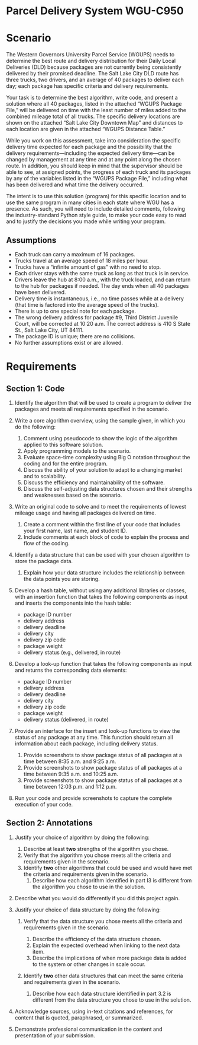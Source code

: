 # Parcel Delivery System WGU-C950

# Scenario

The Western Governors University Parcel Service (WGUPS) needs to determine the best route and delivery distribution for their Daily Local Deliveries (DLD) because packages are not currently being consistently delivered by their promised deadline. The Salt Lake City DLD route has three trucks, two drivers, and an average of 40 packages to deliver each day; each package has specific criteria and delivery requirements.

Your task is to determine the best algorithm, write code, and present a solution where all 40 packages, listed in the attached “WGUPS Package File,” will be delivered on time with the least number of miles added to the combined mileage total of all trucks. The specific delivery locations are shown on the attached “Salt Lake City Downtown Map” and distances to each location are given in the attached “WGUPS Distance Table.”

While you work on this assessment, take into consideration the specific delivery time expected for each package and the possibility that the delivery requirements—including the expected delivery time—can be changed by management at any time and at any point along the chosen route. In addition, you should keep in mind that the supervisor should be able to see, at assigned points, the progress of each truck and its packages by any of the variables listed in the “WGUPS Package File,” including what has been delivered and what time the delivery occurred.

The intent is to use this solution (program) for this specific location and to use the same program in many cities in each state where WGU has a presence. As such, you will need to include detailed comments, following the industry-standard Python style guide, to make your code easy to read and to justify the decisions you made while writing your program.

## Assumptions

- Each truck can carry a maximum of 16 packages.
- Trucks travel at an average speed of 18 miles per hour.
- Trucks have a “infinite amount of gas” with no need to stop.
- Each driver stays with the same truck as long as that truck is in service.
- Drivers leave the hub at 8:00 a.m., with the truck loaded, and can return to the hub for packages if needed. The day ends when all 40 packages have been delivered.
- Delivery time is instantaneous, i.e., no time passes while at a delivery (that time is factored into the average speed of the trucks).
- There is up to one special note for each package.
- The wrong delivery address for package #9, Third District Juvenile Court, will be corrected at 10:20 a.m. The correct address is 410 S State St., Salt Lake City, UT 84111.
- The package ID is unique; there are no collisions.
- No further assumptions exist or are allowed.

# Requirements

## Section 1: Code

1. Identify the algorithm that will be used to create a program to deliver the packages and meets all requirements specified in the scenario.

2) Write a core algorithm overview, using the sample given, in which you do the following:

   1. Comment using pseudocode to show the logic of the algorithm applied to this software solution.
   2. Apply programming models to the scenario.
   3. Evaluate space-time complexity using Big O notation throughout the coding and for the entire program.
   4. Discuss the ability of your solution to adapt to a changing market and to scalability.
   5. Discuss the efficiency and maintainability of the software.
   6. Discuss the self-adjusting data structures chosen and their strengths and weaknesses based on the scenario.

3) Write an original code to solve and to meet the requirements of lowest mileage usage and having all packages delivered on time.

   1. Create a comment within the first line of your code that includes your first name, last name, and student ID.
   2. Include comments at each block of code to explain the process and flow of the coding.

4) Identify a data structure that can be used with your chosen algorithm to store the package data.

   1. Explain how your data structure includes the relationship between the data points you are storing.

5) Develop a hash table, without using any additional libraries or classes, with an insertion function that takes the following components as input and inserts the components into the hash table:

   - package ID number
   - delivery address
   - delivery deadline
   - delivery city
   - delivery zip code
   - package weight
   - delivery status (e.g., delivered, in route)

6) Develop a look-up function that takes the following components as input and returns the corresponding data elements:

   - package ID number
   - delivery address
   - delivery deadline
   - delivery city
   - delivery zip code
   - package weight
   - delivery status (delivered, in route)

7) Provide an interface for the insert and look-up functions to view the status of any package at any time. This function should return all information about each package, including delivery status.

   1. Provide screenshots to show package status of all packages at a time between 8:35 a.m. and 9:25 a.m.
   2. Provide screenshots to show package status of all packages at a time between 9:35 a.m. and 10:25 a.m.
   3. Provide screenshots to show package status of all packages at a time between 12:03 p.m. and 1:12 p.m.

8) Run your code and provide screenshots to capture the complete execution of your code.

## Section 2: Annotations

1. Justify your choice of algorithm by doing the following:

   1. Describe at least **two** strengths of the algorithm you chose.
   2. Verify that the algorithm you chose meets all the criteria and requirements given in the scenario.
   3. Identify **two** other algorithms that could be used and would have met the criteria and requirements given in the scenario.
      1. Describe how each algorithm identified in part I3 is different from the algorithm you chose to use in the solution.

2. Describe what you would do differently if you did this project again.

3. Justify your choice of data structure by doing the following:

   1. Verify that the data structure you chose meets all the criteria and requirements given in the scenario.

      1. Describe the efficiency of the data structure chosen.
      2. Explain the expected overhead when linking to the next data item.
      3. Describe the implications of when more package data is added to the system or other changes in scale occur.

   2. Identify **two** other data structures that can meet the same criteria and requirements given in the scenario.
      1. Describe how each data structure identified in part 3.2 is different from the data structure you chose to use in the solution.

4. Acknowledge sources, using in-text citations and references, for content that is quoted, paraphrased, or summarized.

5. Demonstrate professional communication in the content and presentation of your submission.
